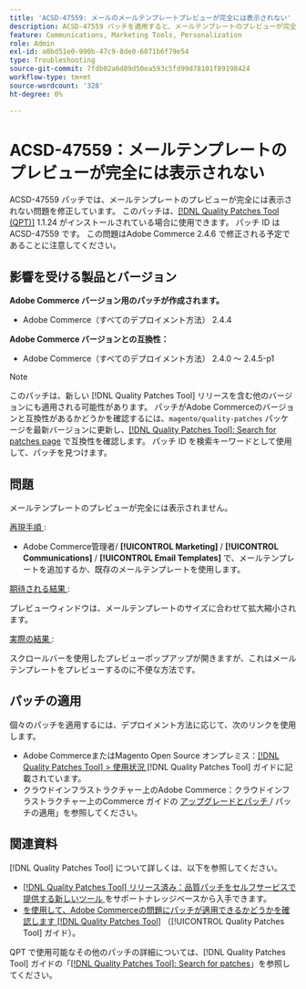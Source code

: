 ```yaml
---
title: 'ACSD-47559: メールのメールテンプレートプレビューが完全には表示されない'
description: ACSD-47559 パッチを適用すると、メールテンプレートのプレビューが完全には表示されないAdobe Commerceの問題を修正できます。
feature: Communications, Marketing Tools, Personalization
role: Admin
exl-id: a0bd51e0-990b-47c9-8de0-6071b6f79e54
type: Troubleshooting
source-git-commit: 7fdb02a6d89d50ea593c5fd99d78101f89198424
workflow-type: tm+mt
source-wordcount: '328'
ht-degree: 0%

---
```


# ACSD-47559：メールテンプレートのプレビューが完全には表示されない

ACSD-47559 パッチでは、メールテンプレートのプレビューが完全には表示されない問題を修正しています。 このパッチは、[[!DNL Quality Patches Tool (QPT)]](https://experienceleague.adobe.com/docs/commerce-knowledge-base/kb/announcements/commerce-announcements/magento-quality-patches-released-new-tool-to-self-serve-quality-patches.html) 1.1.24 がインストールされている場合に使用できます。 パッチ ID は ACSD-47559 です。 この問題はAdobe Commerce 2.4.6 で修正される予定であることに注意してください。

## 影響を受ける製品とバージョン

**Adobe Commerce バージョン用のパッチが作成されます。**

* Adobe Commerce（すべてのデプロイメント方法） 2.4.4

**Adobe Commerce バージョンとの互換性：**

* Adobe Commerce（すべてのデプロイメント方法） 2.4.0 ～ 2.4.5-p1

>[!NOTE]
>
>このパッチは、新しい [!DNL Quality Patches Tool] リリースを含む他のバージョンにも適用される可能性があります。 パッチがAdobe Commerceのバージョンと互換性があるかどうかを確認するには、`magento/quality-patches` パッケージを最新バージョンに更新し、[[!DNL Quality Patches Tool]: Search for patches page](https://experienceleague.adobe.com/tools/commerce-quality-patches/index.html) で互換性を確認します。 パッチ ID を検索キーワードとして使用して、パッチを見つけます。

## 問題

メールテンプレートのプレビューが完全には表示されません。

<u> 再現手順 </u>:

* Adobe Commerce管理者/ **[!UICONTROL Marketing]** / **[!UICONTROL Communications]** / **[!UICONTROL Email Templates]** で、メールテンプレートを追加するか、既存のメールテンプレートを使用します。

<u> 期待される結果 </u>:

プレビューウィンドウは、メールテンプレートのサイズに合わせて拡大縮小されます。

<u> 実際の結果 </u>:

スクロールバーを使用したプレビューポップアップが開きますが、これはメールテンプレートをプレビューするのに不便な方法です。

## パッチの適用

個々のパッチを適用するには、デプロイメント方法に応じて、次のリンクを使用します。

* Adobe CommerceまたはMagento Open Source オンプレミス：[[!DNL Quality Patches Tool] > 使用状況 ](/help/tools/quality-patches-tool/usage.md)[!DNL Quality Patches Tool] ガイドに記載されています。
* クラウドインフラストラクチャー上のAdobe Commerce：クラウドインフラストラクチャー上のCommerce ガイドの [ アップグレードとパッチ ](https://experienceleague.adobe.com/docs/commerce-cloud-service/user-guide/develop/upgrade/apply-patches.html)/ パッチの適用」を参照してください。

## 関連資料

[!DNL Quality Patches Tool] について詳しくは、以下を参照してください。

* [[!DNL Quality Patches Tool]  リリース済み：品質パッチをセルフサービスで提供する新しいツール ](https://experienceleague.adobe.com/en/docs/commerce-operations/tools/quality-patches-tool/quality-patches-tool-to-self-serve-quality-patches) をサポートナレッジベースから入手できます。
* [ を使用して、Adobe Commerceの問題にパッチが適用できるかどうかを確認します  [!DNL Quality Patches Tool]](/help/tools/quality-patches-tool/patches-available-in-qpt/check-patch-for-magento-issue-with-magento-quality-patches.md) （[!UICONTROL Quality Patches Tool] ガイド）。


QPT で使用可能なその他のパッチの詳細については、[!DNL Quality Patches Tool] ガイドの「[[!DNL Quality Patches Tool]: Search for patches](https://experienceleague.adobe.com/tools/commerce-quality-patches/index.html)」を参照してください。
